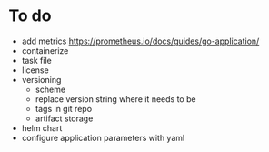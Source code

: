 # To do
- add metrics https://prometheus.io/docs/guides/go-application/
- containerize
- task file
- license
- versioning
    - scheme
    - replace version string where it needs to be
    - tags in git repo
    - artifact storage
- helm chart
- configure application parameters with yaml
